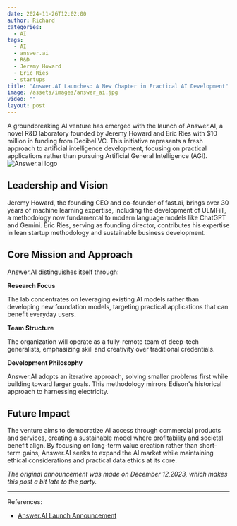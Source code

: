 ```yaml
---
date: 2024-11-26T12:02:00
author: Richard
categories:
  - AI
tags:
  - AI
  - answer.ai
  - R&D
  - Jeremy Howard
  - Eric Ries
  - startups
title: "Answer.AI Launches: A New Chapter in Practical AI Development"
image: /assets/images/answer_ai.jpg
video: ""
layout: post
---
```

A groundbreaking AI venture has emerged with the launch of Answer.AI, a novel R&D laboratory founded by Jeremy Howard and Eric Ries with $10 million in funding from Decibel VC. This initiative represents a fresh approach to artificial intelligence development, focusing on practical applications rather than pursuing Artificial General Intelligence (AGI).
![Answer.ai logo](/RDjarbeng/assets/images/answer_ai.jpg)
## Leadership and Vision

Jeremy Howard, the founding CEO and co-founder of fast.ai, brings over 30 years of machine learning expertise, including the development of ULMFiT, a methodology now fundamental to modern language models like ChatGPT and Gemini. Eric Ries, serving as founding director, contributes his expertise in lean startup methodology and sustainable business development.

## Core Mission and Approach

Answer.AI distinguishes itself through:

**Research Focus**

The lab concentrates on leveraging existing AI models rather than developing new foundation models, targeting practical applications that can benefit everyday users.

**Team Structure**

The organization will operate as a fully-remote team of deep-tech generalists, emphasizing skill and creativity over traditional credentials.

**Development Philosophy**

Answer.AI adopts an iterative approach, solving smaller problems first while building toward larger goals. This methodology mirrors Edison's historical approach to harnessing electricity.

## Future Impact

The venture aims to democratize AI access through commercial products and services, creating a sustainable model where profitability and societal benefit align. By focusing on long-term value creation rather than short-term gains, Answer.AI seeks to expand the AI market while maintaining ethical considerations and practical data ethics at its core.

_The original announcement was made on December 12,2023, which makes this post a bit late to the party._

---

References:

- [Answer.AI Launch Announcement](https://www.answer.ai/posts/2023-12-12-launch.html)
